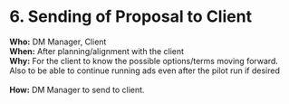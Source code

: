 # 6. Sending of Proposal to Client

**Who:** DM Manager, Client\
**When:** After planning/alignment with the client\
**Why:** For the client to know the possible options/terms moving forward. Also to be able to continue running ads even after the pilot run if desired \
\
**How:** DM Manager to send to client.

